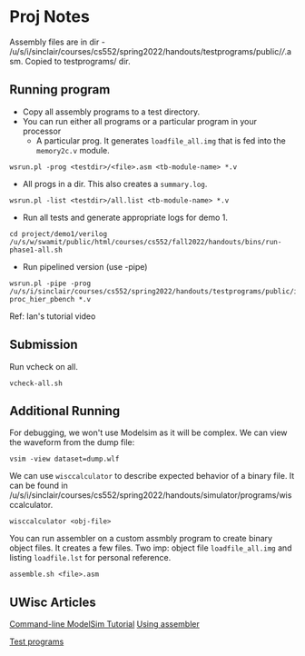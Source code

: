 # Proj Notes

Assembly files are in dir - /u/s/i/sinclair/courses/cs552/spring2022/handouts/testprograms/public/*/*.asm. Copied to testprograms/ dir. 

## Running program

- Copy all assembly programs to a test directory.
- You can run either all programs or a particular program in your processor
  - A particular prog. It generates `loadfile_all.img` that is fed into the `memory2c.v` module.
```
wsrun.pl -prog <testdir>/<file>.asm <tb-module-name> *.v
```
  - All progs in a dir. This also creates a `summary.log`.
```
wsrun.pl -list <testdir>/all.list <tb-module-name> *.v 
```

- Run all tests and generate appropriate logs for demo 1.

```
cd project/demo1/verilog
/u/s/w/swamit/public/html/courses/cs552/fall2022/handouts/bins/run-phase1-all.sh
```
- Run pipelined version (use -pipe)
```
wsrun.pl -pipe -prog /u/s/i/sinclair/courses/cs552/spring2022/handouts/testprograms/public/inst_tests/lbi_0.asm proc_hier_pbench *.v
```

Ref: Ian's tutorial video

## Submission

Run vcheck on all.

```
vcheck-all.sh
```

## Additional Running

For debugging, we won't use Modelsim as it will be complex. We can view the waveform from the dump file:
```
vsim -view dataset=dump.wlf
```

We can use `wisccalculator` to describe expected behavior of a binary file. It can be found in /u/s/i/sinclair/courses/cs552/spring2022/handouts/simulator/programs/wisccalculator.

```
wisccalculator <obj-file>
``` 

You can run assembler on a custom assmbly program to create binary object files. It creates a few files. Two imp: object file `loadfile_all.img` and listing `loadfile.lst` for personal reference.

```
assemble.sh <file>.asm
```



## UWisc Articles
[Command-line ModelSim Tutorial](https://pages.cs.wisc.edu/~sinclair/courses/cs552/spring2022/vsimCommandLine.html)
[Using assembler](https://pages.cs.wisc.edu/~sinclair/courses/cs552/spring2022/usingAssembler.html) 

[Test programs](https://pages.cs.wisc.edu/~sinclair/courses/cs552/spring2022/testProgs.html)
